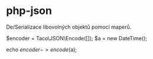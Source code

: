 php-json
========

De/Serializace libovolných objektů pomocí maperů.



$encoder = Taco\JSON\Encode([]);
$a = new DateTime();

echo $encoder->encode($a);
